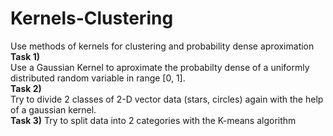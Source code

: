 # Kernels-Clustering
 Use methods of kernels for clustering and probability dense aproximation
<strong>Task 1)</strong>
<br>
Use a Gaussian Kernel to aproximate the probabilty dense of a uniformly distributed random variable in range [0, 1].
<br>
<strong>Task 2)</strong>
<br>
Try to divide 2 classes of 2-D vector data (stars, circles) again with the help of a gaussian kernel.
<br>
<strong>Task 3)</strong>
Try to split data into 2 categories with the K-means algorithm

